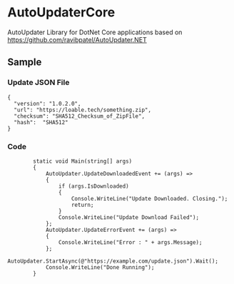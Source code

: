 # AutoUpdaterCore
AutoUpdater Library for DotNet Core applications based on https://github.com/ravibpatel/AutoUpdater.NET

## Sample

### Update JSON File
```
{
  "version": "1.0.2.0",
  "url": "https://loable.tech/something.zip",
  "checksum": "SHA512_Checksum_of_ZipFile",
  "hash":  "SHA512"
}
```

### Code
```
        static void Main(string[] args)
        {
            AutoUpdater.UpdateDownloadedEvent += (args) =>
            {
                if (args.IsDownloaded)
                {
                    Console.WriteLine("Update Downloaded. Closing.");
                    return;
                }
                Console.WriteLine("Update Download Failed");
            };
            AutoUpdater.UpdateErrorEvent += (args) =>
            {
                Console.WriteLine("Error : " + args.Message);
            };
            AutoUpdater.StartAsync(@"https://example.com/update.json").Wait();
            Console.WriteLine("Done Running");
        }
```
